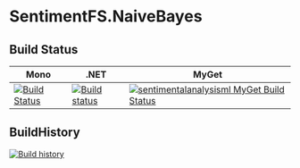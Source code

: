 # SentimentFS.NaiveBayes


## Build Status

Mono | .NET | MyGet
---- | ---- | ----
[![Build Status](https://travis-ci.org/SentimentFS/SentimentFS.NaiveBayes.svg?branch=master)](https://travis-ci.org/SentimentFS/SentimentFS.NaiveBayes) | [![Build status](https://ci.appveyor.com/api/projects/status/rj3sfvow7yw6293i?svg=true)](https://ci.appveyor.com/project/dominikus1993/sentimentfs-naivebayes) | [![sentimentalanalysisml MyGet Build Status](https://www.myget.org/BuildSource/Badge/sentimentalanalysisml?identifier=6e5f8fa1-ca96-4832-8f58-649c6e121122)](https://www.myget.org/)


## BuildHistory
[![Build history](https://buildstats.info/appveyor/chart/dominikus1993/sentimentfs-naivebayes)](https://ci.appveyor.com/project/dominikus1993/sentimentfs-naivebayes/history)